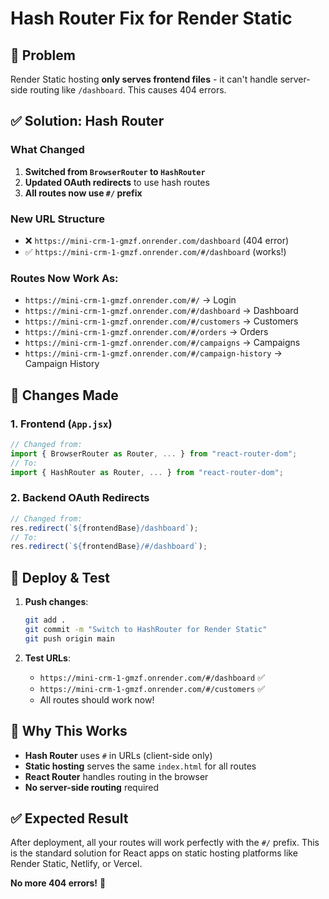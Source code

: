 # Hash Router Fix for Render Static

## 🚨 Problem
Render Static hosting **only serves frontend files** - it can't handle server-side routing like `/dashboard`. This causes 404 errors.

## ✅ Solution: Hash Router

### What Changed
1. **Switched from `BrowserRouter` to `HashRouter`**
2. **Updated OAuth redirects** to use hash routes
3. **All routes now use `#/` prefix**

### New URL Structure
- ❌ `https://mini-crm-1-gmzf.onrender.com/dashboard` (404 error)
- ✅ `https://mini-crm-1-gmzf.onrender.com/#/dashboard` (works!)

### Routes Now Work As:
- `https://mini-crm-1-gmzf.onrender.com/#/` → Login
- `https://mini-crm-1-gmzf.onrender.com/#/dashboard` → Dashboard
- `https://mini-crm-1-gmzf.onrender.com/#/customers` → Customers
- `https://mini-crm-1-gmzf.onrender.com/#/orders` → Orders
- `https://mini-crm-1-gmzf.onrender.com/#/campaigns` → Campaigns
- `https://mini-crm-1-gmzf.onrender.com/#/campaign-history` → Campaign History

## 🔧 Changes Made

### 1. Frontend (`App.jsx`)
```jsx
// Changed from:
import { BrowserRouter as Router, ... } from "react-router-dom";
// To:
import { HashRouter as Router, ... } from "react-router-dom";
```

### 2. Backend OAuth Redirects
```javascript
// Changed from:
res.redirect(`${frontendBase}/dashboard`);
// To:
res.redirect(`${frontendBase}/#/dashboard`);
```

## 🚀 Deploy & Test

1. **Push changes**:
   ```bash
   git add .
   git commit -m "Switch to HashRouter for Render Static"
   git push origin main
   ```

2. **Test URLs**:
   - `https://mini-crm-1-gmzf.onrender.com/#/dashboard` ✅
   - `https://mini-crm-1-gmzf.onrender.com/#/customers` ✅
   - All routes should work now!

## 🎯 Why This Works

- **Hash Router** uses `#` in URLs (client-side only)
- **Static hosting** serves the same `index.html` for all routes
- **React Router** handles routing in the browser
- **No server-side routing** required

## ✅ Expected Result

After deployment, all your routes will work perfectly with the `#/` prefix. This is the standard solution for React apps on static hosting platforms like Render Static, Netlify, or Vercel.

**No more 404 errors!** 🎉
